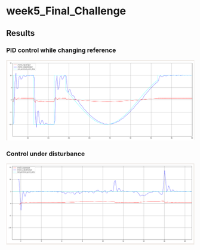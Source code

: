 # week5_Final_Challenge

## Results
### PID control while changing reference
![image1](figures/PID_uwu.png)

### Control under disturbance

![image2](figures/resistance.png)
